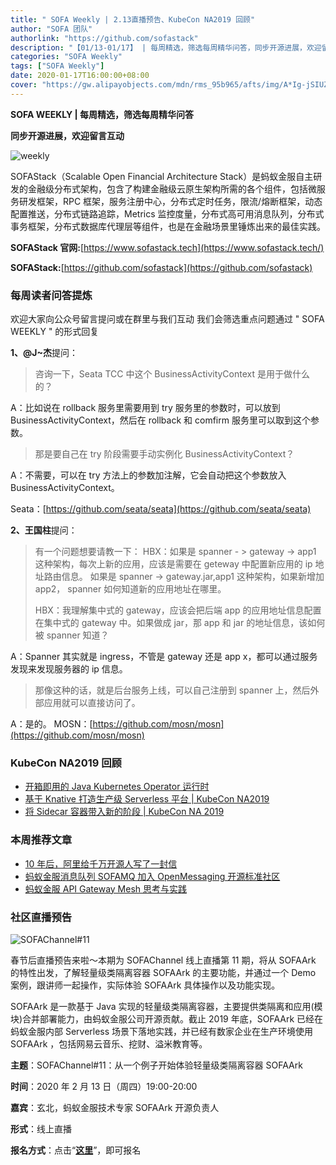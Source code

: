 ```yaml
---
title: " SOFA Weekly | 2.13直播预告、KubeCon NA2019 回顾"
author: "SOFA 团队"
authorlink: "https://github.com/sofastack"
description: "【01/13-01/17】 | 每周精选，筛选每周精华问答，同步开源进展，欢迎留言互动。"
categories: "SOFA Weekly"
tags: ["SOFA Weekly"]
date: 2020-01-17T16:00:00+08:00
cover: "https://gw.alipayobjects.com/mdn/rms_95b965/afts/img/A*Ig-jSIUZWx0AAAAAAAAAAAAAARQnAQ"
---
```


**SOFA WEEKLY | 每周精选，筛选每周精华问答**

**同步开源进展，欢迎留言互动**

![weekly](https://gw.alipayobjects.com/mdn/rms_95b965/afts/img/A*ARgKS6SuU7YAAAAAAAAAAAAAARQnAQ)

SOFAStack（Scalable Open Financial Architecture Stack）是蚂蚁金服自主研发的金融级分布式架构，包含了构建金融级云原生架构所需的各个组件，包括微服务研发框架，RPC 框架，服务注册中心，分布式定时任务，限流/熔断框架，动态配置推送，分布式链路追踪，Metrics 监控度量，分布式高可用消息队列，分布式事务框架，分布式数据库代理层等组件，也是在金融场景里锤炼出来的最佳实践。

**SOFAStack 官网:**[https://www.sofastack.tech](https://www.sofastack.tech/)

**SOFAStack:**[https://github.com/sofastack](https://github.com/sofastack)

### 每周读者问答提炼

欢迎大家向公众号留言提问或在群里与我们互动
我们会筛选重点问题通过 " SOFA WEEKLY " 的形式回复

**1、@J~杰**提问：

> 咨询一下，Seata TCC 中这个 BusinessActivityContext 是用于做什么的？

A：比如说在 rollback 服务里需要用到 try 服务里的参数时，可以放到 BusinessActivityContext，然后在 rollback 和 comfirm 服务里可以取到这个参数。

> 那是要自己在 try 阶段需要手动实例化 BusinessActivityContext？

A：不需要，可以在 try 方法上的参数加注解，它会自动把这个参数放入 BusinessActivityContext。

Seata：[https://github.com/seata/seata](https://github.com/seata/seata)

**2、王国柱**提问：

> 有一个问题想要请教一下：
> HBX：如果是 spanner - > gateway -> app1 这种架构，每次上新的应用，应该是需要在 geteway 中配置新应用的 ip 地址路由信息。
> 如果是 spanner ->  gateway.jar,app1 这种架构，如果新增加 app2， spanner 如何知道新的应用地址在哪里。
>
> HBX：我理解集中式的 gateway，应该会把后端 app 的应用地址信息配置在集中式的 gateway 中。如果做成 jar，那 app 和 jar 的地址信息，该如何被 spanner 知道？

A：Spanner 其实就是 ingress，不管是 gateway 还是 app x，都可以通过服务发现来发现服务器的 ip 信息。

> 那像这种的话，就是后台服务上线，可以自己注册到 spanner 上，然后外部应用就可以直接访问了。

A：是的。
MOSN：[https://github.com/mosn/mosn](https://github.com/mosn/mosn)

### KubeCon NA2019 回顾

- [开箱即用的 Java Kubernetes Operator 运行时](/blog/java-kubernetes-operator-kubecon-na2019/)
- [基于 Knative 打造生产级 Serverless 平台 | KubeCon NA2019](/blog/knative-serverless-kubecon-na2019/)
- [将 Sidecar 容器带入新的阶段 | KubeCon NA 2019](/blog/sidacar-kubecon-na2019/)

### 本周推荐文章

- [10 年后，阿里给千万开源人写了一封信](http://mp.weixin.qq.com/s?__biz=MzUzMzU5Mjc1Nw==&mid=2247485785&idx=1&sn=1baf4886ae680cdc018f39ec6c5643c4&chksm=faa0e683cdd76f9568ea394ee387dc12b1df5bdf00e2de5c5642e2c814dae0a6b2c921d56c29&scene=21)
- [蚂蚁金服消息队列 SOFAMQ 加入 OpenMessaging 开源标准社区](http://mp.weixin.qq.com/s?__biz=MzUzMzU5Mjc1Nw==&mid=2247485771&idx=1&sn=e76fc52d9dfe71fcd2832e41298c159e&chksm=faa0e691cdd76f87374992934ef6d0cf41e11e2aa6d9f7f8dc156e8f2885921922fcc9eb8b7f&scene=21)
- [蚂蚁金服 API Gateway Mesh 思考与实践](/blog/service-mesh-meetup-9-retrospect-api-gateway-mesh/)

### 社区直播预告

![SOFAChannel#11](https://cdn.nlark.com/yuque/0/2020/jpeg/226702/1579250928699-3e807134-c0df-4138-8967-a71e5eb9bcc9.jpeg)

春节后直播预告来啦～本期为 SOFAChannel 线上直播第 11 期，将从 SOFAArk 的特性出发，了解轻量级类隔离容器 SOFAArk 的主要功能，并通过一个 Demo 案例，跟讲师一起操作，实际体验 SOFAArk 具体操作以及功能实现。

SOFAArk 是一款基于 Java 实现的轻量级类隔离容器，主要提供类隔离和应用(模块)合并部署能力，由蚂蚁金服公司开源贡献。截止 2019 年底，SOFAArk 已经在蚂蚁金服内部 Serverless 场景下落地实践，并已经有数家企业在生产环境使用 SOFAArk ，包括网易云音乐、挖财、溢米教育等。

**主题**：SOFAChannel#11：从一个例子开始体验轻量级类隔离容器 SOFAArk

**时间**：2020 年 2 月 13 日（周四）19:00-20:00

**嘉宾**：玄北，蚂蚁金服技术专家 SOFAArk 开源负责人

**形式**：线上直播

**报名方式**：点击“[**这里**](https://tech.antfin.com/community/live/1096)”，即可报名
